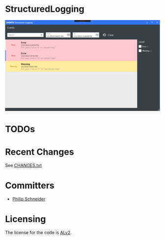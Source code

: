 # StructuredLogging

![alt tag](https://raw.githubusercontent.com/PSneijder/StructuredLogging/master/Assets/StructuredLogging.png)

# TODOs

# Recent Changes
See [CHANGES.txt](CHANGES.txt)

# Committers
* [Philip Schneider](https://github.com/PSneijder)

# Licensing
The license for the code is [ALv2](http://www.apache.org/licenses/LICENSE-2.0.html).
